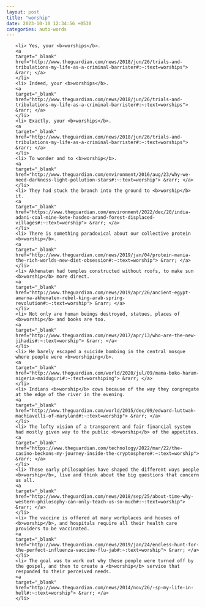 ```yaml
---
layout: post
title: "worship"
date: 2023-10-10 12:34:56 +0530
categories: auto-words
---
```

<ol>

    <li> Yes, your <b>worships</b>.
    <a 
    target="_blank" 
    href="http://www.theguardian.com/news/2018/jun/26/trials-and-tribulations-my-life-as-a-criminal-barrister#:~:text=worships"> &rarr; </a>
    </li>
    <li> Indeed, your <b>worships</b>.
    <a 
    target="_blank" 
    href="http://www.theguardian.com/news/2018/jun/26/trials-and-tribulations-my-life-as-a-criminal-barrister#:~:text=worships"> &rarr; </a>
    </li>
    <li> Exactly, your <b>worships</b>.
    <a 
    target="_blank" 
    href="http://www.theguardian.com/news/2018/jun/26/trials-and-tribulations-my-life-as-a-criminal-barrister#:~:text=worships"> &rarr; </a>
    </li>
    <li> To wonder and to <b>worship</b>.
    <a 
    target="_blank" 
    href="http://www.theguardian.com/environment/2016/aug/23/why-we-need-darkness-light-pollution-stars#:~:text=worship"> &rarr; </a>
    </li>
    <li> They had stuck the branch into the ground to <b>worship</b> it.
    <a 
    target="_blank" 
    href="https://www.theguardian.com/environment/2022/dec/20/india-adani-coal-mine-kete-hasdeo-arand-forest-displaced-villages#:~:text=worship"> &rarr; </a>
    </li>
    <li> There is something paradoxical about our collective protein <b>worship</b>.
    <a 
    target="_blank" 
    href="http://www.theguardian.com/news/2019/jan/04/protein-mania-the-rich-worlds-new-diet-obsession#:~:text=worship"> &rarr; </a>
    </li>
    <li> Akhenaten had temples constructed without roofs, to make sun <b>worship</b> more direct.
    <a 
    target="_blank" 
    href="http://www.theguardian.com/news/2019/apr/26/ancient-egypt-amarna-akhenaten-rebel-king-arab-spring-revolution#:~:text=worship"> &rarr; </a>
    </li>
    <li> Not only are human beings destroyed, statues, places of <b>worship</b> and books are too.
    <a 
    target="_blank" 
    href="http://www.theguardian.com/news/2017/apr/13/who-are-the-new-jihadis#:~:text=worship"> &rarr; </a>
    </li>
    <li> He barely escaped a suicide bombing in the central mosque where people were <b>worshiping</b>.
    <a 
    target="_blank" 
    href="http://www.theguardian.com/world/2020/jul/09/mama-boko-haram-nigeria-maiduguri#:~:text=worshiping"> &rarr; </a>
    </li>
    <li> Indians <b>worship</b> cows because of the way they congregate at the edge of the river in the evening.
    <a 
    target="_blank" 
    href="http://www.theguardian.com/world/2015/dec/09/edward-luttwak-machiavelli-of-maryland#:~:text=worship"> &rarr; </a>
    </li>
    <li> The lofty vision of a transparent and fair financial system had mostly given way to the public <b>worship</b> of the appetites.
    <a 
    target="_blank" 
    href="https://www.theguardian.com/technology/2022/mar/22/the-casino-beckons-my-journey-inside-the-cryptosphere#:~:text=worship"> &rarr; </a>
    </li>
    <li> These early philosophies have shaped the different ways people <b>worship</b>, live and think about the big questions that concern us all.
    <a 
    target="_blank" 
    href="http://www.theguardian.com/news/2018/sep/25/about-time-why-western-philosophy-can-only-teach-us-so-much#:~:text=worship"> &rarr; </a>
    </li>
    <li> The vaccine is offered at many workplaces and houses of <b>worship</b>, and hospitals require all their health care providers to be vaccinated.
    <a 
    target="_blank" 
    href="http://www.theguardian.com/news/2019/jan/24/endless-hunt-for-the-perfect-influenza-vaccine-flu-jab#:~:text=worship"> &rarr; </a>
    </li>
    <li> The goal was to work out why these people were turned off by the gospel, and then to create a <b>worship</b> service that responded to their perceived needs.
    <a 
    target="_blank" 
    href="http://www.theguardian.com/news/2014/nov/26/-sp-my-life-in-hell#:~:text=worship"> &rarr; </a>
    </li>